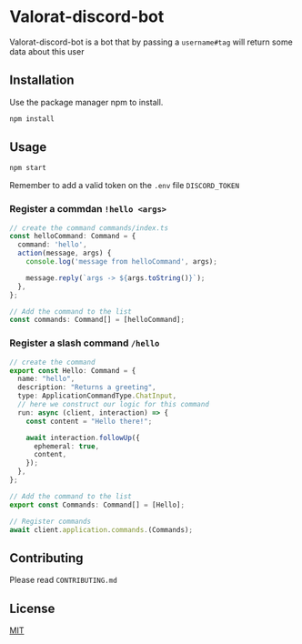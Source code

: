 # Valorat-discord-bot

Valorat-discord-bot is a bot that by passing a `username#tag` will return some data about this user

## Installation

Use the package manager npm to install.

```bash
npm install
```

## Usage

```bash
npm start
```

Remember to add a valid token on the `.env` file `DISCORD_TOKEN`

### Register a commdan `!hello <args>`

```typescript
// create the command commands/index.ts
const helloCommand: Command = {
  command: 'hello',
  action(message, args) {
    console.log('message from helloCommand', args);

    message.reply(`args -> ${args.toString()}`);
  },
};

// Add the command to the list
const commands: Command[] = [helloCommand];
```

### Register a slash command `/hello`

```typescript
// create the command
export const Hello: Command = {
  name: "hello",
  description: "Returns a greeting",
  type: ApplicationCommandType.ChatInput,
  // here we construct our logic for this command
  run: async (client, interaction) => {
    const content = "Hello there!";

    await interaction.followUp({
      ephemeral: true,
      content,
    });
  },
};

// Add the command to the list
export const Commands: Command[] = [Hello];

// Register commands
await client.application.commands.(Commands);
```

## Contributing

Please read `CONTRIBUTING.md`

## License

[MIT](https://choosealicense.com/licenses/mit/)
